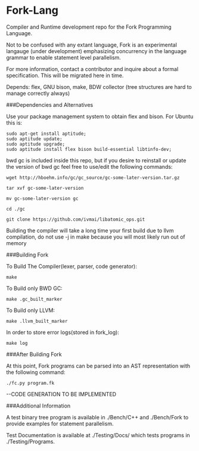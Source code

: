 # Fork-Lang
Compiler and Runtime development repo for the Fork Programming Language.

Not to be confused with any extant language, Fork is an experimental langauge (under development) emphasizing 
concurrency in the language grammar to enable statement level parallelism.

For more information, contact a contributor and inquire about a formal 
specification. This will be migrated here in time.

Depends: flex, GNU bison, make, BDW collector (tree structures are hard to manage correctly always)


###Dependencies and Alternatives

Use your package management system to obtain flex and bison. For Ubuntu this is:

	sudo apt-get install aptitude;
	sudo aptitude update;
	sudo aptitude upgrade;
	sudo aptitude install flex bison build-essential libtinfo-dev;

bwd gc is included inside this repo, but if you desire to reinstall or update the version of bwd gc feel free to use/edit the following commands:

	wget http://hboehm.info/gc/gc_source/gc-some-later-version.tar.gz

	tar xvf gc-some-later-version

	mv gc-some-later-version gc

	cd ./gc

	git clone https://github.com/ivmai/libatomic_ops.git


Building the compiler will take a long time your first build due to llvm compilation, do not use -j in make because you will most likely run out of memory

###Building Fork

To Build The Compiler(lexer, parser, code generator):

	make

To Build only BWD GC:

	make .gc_built_marker

To Build only LLVM:

	make .llvm_built_marker

In order to store error logs(stored in fork_log):

	make log

###After Building Fork

At this point, Fork programs can be parsed into an AST representation with the following command:

	./fc.py program.fk

--CODE GENERATION TO BE IMPLEMENTED

###Additional Information

A test binary tree program is available in ./Bench/C++ and ./Bench/Fork to provide examples for statement parallelism.

Test Documentation is available at ./Testing/Docs/ which tests programs in ./Testing/Programs.

